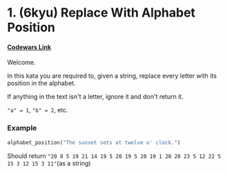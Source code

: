# 1. (6kyu) Replace With Alphabet Position

#### [Codewars Link](https://www.codewars.com/kata/546f922b54af40e1e90001da)

Welcome.

In this kata you are required to, given a string, replace every letter with its position in the alphabet.

If anything in the text isn't a letter, ignore it and don't return it.

`"a" = 1`, `"b" = 2`, etc.

### Example

```python
alphabet_position("The sunset sets at twelve o' clock.")
```

Should return `"20 8 5 19 21 14 19 5 20 19 5 20 19 1 20 20 23 5 12 22 5 15 3 12 15 3 11"`(as a string)

